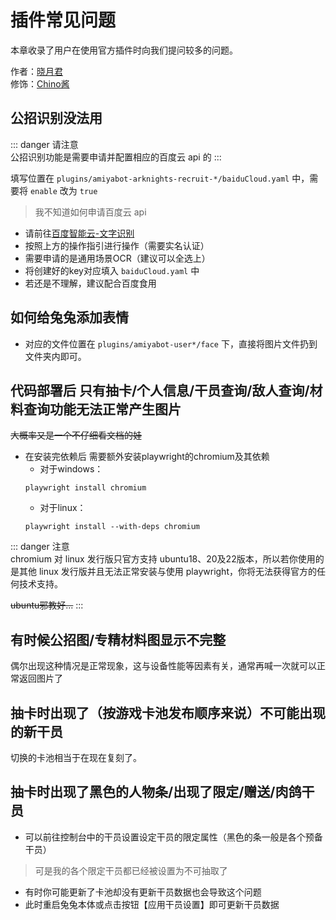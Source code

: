 # 插件常见问题

本章收录了用户在使用官方插件时向我们提问较多的问题。

作者：[晓月君](https://github.com/XiaoYue-Kun)<br>
修饰：[Chino酱](https://github.com/vivien8261)

## 公招识别没法用

::: danger 请注意<br>
公招识别功能是需要申请并配置相应的百度云 api 的
:::

填写位置在 `plugins/amiyabot-arknights-recruit-*/baiduCloud.yaml` 中，需要将 `enable` 改为 `true`

> 我不知道如何申请百度云 api

+ 请前往[百度智能云-文字识别](https://console.bce.baidu.com/ai/#/ai/ocr/overview/index)
+ 按照上方的操作指引进行操作（需要实名认证）
+ 需要申请的是通用场景OCR（建议可以全选上）
+ 将创建好的key对应填入 `baiduCloud.yaml` 中
+ 若还是不理解，建议配合百度食用

## 如何给兔兔添加表情

+ 对应的文件位置在 `plugins/amiyabot-user*/face` 下，直接将图片文件扔到文件夹内即可。

## 代码部署后 只有抽卡/个人信息/干员查询/敌人查询/材料查询功能无法正常产生图片

~~大概率又是一个不仔细看文档的娃~~

+ 在安装完依赖后 需要额外安装playwright的chromium及其依赖
    + 对于windows：
    ```shell
    playwright install chromium
    ```
    + 对于linux：
    ```shell
    playwright install --with-deps chromium
    ```

::: danger 注意<br>
chromium 对 linux 发行版只官方支持 ubuntu18、20及22版本，所以若你使用的是其他 linux 发行版并且无法正常安装与使用
playwright，你将无法获得官方的任何技术支持。

~~ubuntu邪教好...~~
:::

## 有时候公招图/专精材料图显示不完整

偶尔出现这种情况是正常现象，这与设备性能等因素有关，通常再喊一次就可以正常返回图片了

## 抽卡时出现了（按游戏卡池发布顺序来说）不可能出现的新干员

切换的卡池相当于在现在复刻了。

## 抽卡时出现了黑色的人物条/出现了限定/赠送/肉鸽干员

+ 可以前往控制台中的干员设置设定干员的限定属性（黑色的条一般是各个预备干员）

> 可是我的各个限定干员都已经被设置为不可抽取了

+ 有时你可能更新了卡池却没有更新干员数据也会导致这个问题
+ 此时重启兔兔本体或点击按钮【应用干员设置】即可更新干员数据
